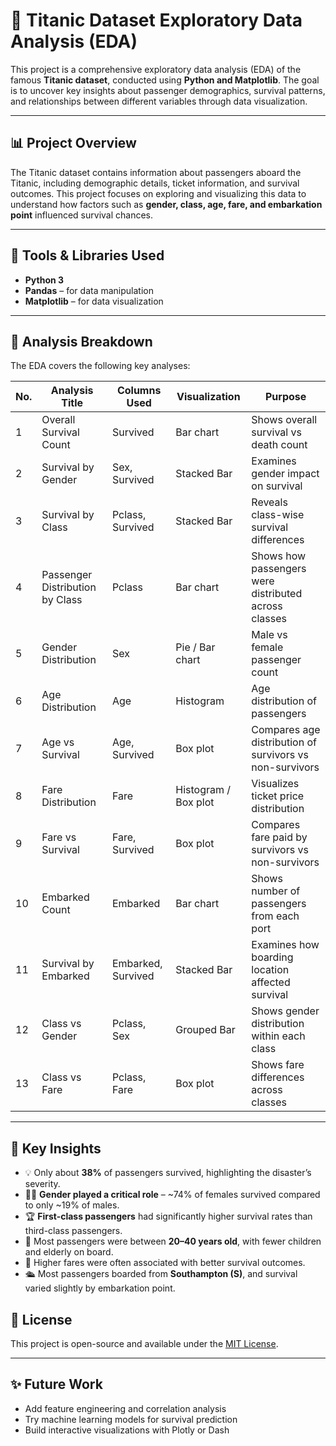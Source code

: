 # 🚢 Titanic Dataset Exploratory Data Analysis (EDA)

This project is a comprehensive exploratory data analysis (EDA) of the famous **Titanic dataset**, conducted using **Python and Matplotlib**. The goal is to uncover key insights about passenger demographics, survival patterns, and relationships between different variables through data visualization.

---

## 📊 Project Overview

The Titanic dataset contains information about passengers aboard the Titanic, including demographic details, ticket information, and survival outcomes.
This project focuses on exploring and visualizing this data to understand how factors such as **gender, class, age, fare, and embarkation point** influenced survival chances.

---

## 🧰 Tools & Libraries Used

* **Python 3**
* **Pandas** – for data manipulation
* **Matplotlib** – for data visualization

---

## 📁 Analysis Breakdown

The EDA covers the following key analyses:

| No. | Analysis Title                  | Columns Used       | Visualization        | Purpose                                                 |
| --- | ------------------------------- | ------------------ | -------------------- | ------------------------------------------------------- |
| 1   | Overall Survival Count          | Survived           | Bar chart            | Shows overall survival vs death count                   |
| 2   | Survival by Gender              | Sex, Survived      | Stacked Bar          | Examines gender impact on survival                      |
| 3   | Survival by Class               | Pclass, Survived   | Stacked Bar          | Reveals class-wise survival differences                 |
| 4   | Passenger Distribution by Class | Pclass             | Bar chart            | Shows how passengers were distributed across classes    |
| 5   | Gender Distribution             | Sex                | Pie / Bar chart      | Male vs female passenger count                          |
| 6   | Age Distribution                | Age                | Histogram            | Age distribution of passengers                          |
| 7   | Age vs Survival                 | Age, Survived      | Box plot             | Compares age distribution of survivors vs non-survivors |
| 8   | Fare Distribution               | Fare               | Histogram / Box plot | Visualizes ticket price distribution                    |
| 9   | Fare vs Survival                | Fare, Survived     | Box plot             | Compares fare paid by survivors vs non-survivors        |
| 10  | Embarked Count                  | Embarked           | Bar chart            | Shows number of passengers from each port               |
| 11  | Survival by Embarked            | Embarked, Survived | Stacked Bar          | Examines how boarding location affected survival        |
| 12  | Class vs Gender                 | Pclass, Sex        | Grouped Bar          | Shows gender distribution within each class             |
| 13  | Class vs Fare                   | Pclass, Fare       | Box plot             | Shows fare differences across classes                   |

---

## 📌 Key Insights

* 💡 Only about **38%** of passengers survived, highlighting the disaster’s severity.
* 👩‍🦱 **Gender played a critical role** – \~74% of females survived compared to only \~19% of males.
* 🏆 **First-class passengers** had significantly higher survival rates than third-class passengers.
* 🧒 Most passengers were between **20–40 years old**, with fewer children and elderly on board.
* 💸 Higher fares were often associated with better survival outcomes.
* 🛳️ Most passengers boarded from **Southampton (S)**, and survival varied slightly by embarkation point.

## 📜 License

This project is open-source and available under the [MIT License](LICENSE).

---

## ✨ Future Work

* Add feature engineering and correlation analysis
* Try machine learning models for survival prediction
* Build interactive visualizations with Plotly or Dash


